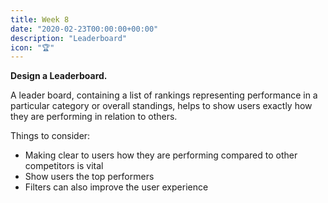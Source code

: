 ```yaml
---
title: Week 8
date: "2020-02-23T00:00:00+00:00"
description: "Leaderboard"
icon: "🏆"
---
```


**Design a Leaderboard.**

A leader board, containing a list of rankings representing performance in a particular category or overall standings, helps to show users exactly how they are performing in relation to others.

Things to consider:
- Making clear to users how they are performing compared to other competitors is vital
- Show users the top performers
- Filters can also improve the user experience